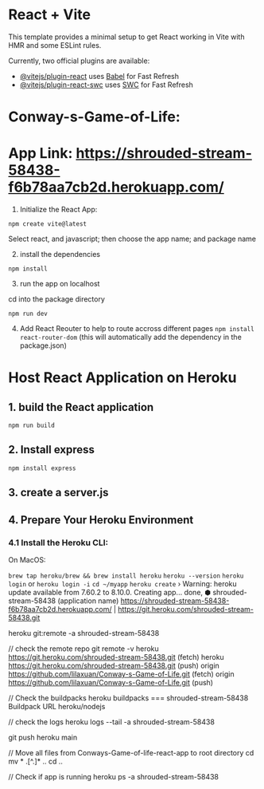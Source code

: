 # React + Vite

This template provides a minimal setup to get React working in Vite with HMR and some ESLint rules.

Currently, two official plugins are available:

- [@vitejs/plugin-react](https://github.com/vitejs/vite-plugin-react/blob/main/packages/plugin-react/README.md) uses [Babel](https://babeljs.io/) for Fast Refresh
- [@vitejs/plugin-react-swc](https://github.com/vitejs/vite-plugin-react-swc) uses [SWC](https://swc.rs/) for Fast Refresh


# Conway-s-Game-of-Life:
# App Link: https://shrouded-stream-58438-f6b78aa7cb2d.herokuapp.com/


1. Initialize the React App:

`npm create vite@latest`

Select react, and javascript; then choose the app name; and package name

2. install the dependencies 

`npm install`

3. run the app on localhost

cd into the package directory

`npm run dev`

4. Add React Reouter to help to route accross different pages
`npm install react-router-dom`   (this will automatically add the dependency in the package.json)

# Host React Application on Heroku
## 1. build the React application
`npm run build`

## 2. Install express
`npm install express`

## 3. create a server.js

## 4. Prepare Your Heroku Environment
### 4.1 Install the Heroku CLI: 
On MacOS: 

`brew tap heroku/brew && brew install heroku`
`heroku --version`
`heroku login` or `heroku login -i`
`cd ~/myapp`
`heroku create`
 ›   Warning: heroku update available from 7.60.2 to 8.10.0.
Creating app... done, ⬢ shrouded-stream-58438 (application name)
https://shrouded-stream-58438-f6b78aa7cb2d.herokuapp.com/ | https://git.heroku.com/shrouded-stream-58438.git


heroku git:remote -a shrouded-stream-58438

// check the remote repo
git remote -v
heroku  https://git.heroku.com/shrouded-stream-58438.git (fetch)
heroku  https://git.heroku.com/shrouded-stream-58438.git (push)
origin  https://github.com/lilaxuan/Conway-s-Game-of-Life.git (fetch)
origin  https://github.com/lilaxuan/Conway-s-Game-of-Life.git (push)

// Check the buildpacks
heroku buildpacks
=== shrouded-stream-58438 Buildpack URL
heroku/nodejs

// check the logs
heroku logs --tail -a shrouded-stream-58438

git push heroku main

// Move all files from Conways-Game-of-life-react-app to root directory
cd 
mv * .[^.]* ..
cd ..


// Check if app is running
heroku ps -a shrouded-stream-58438

